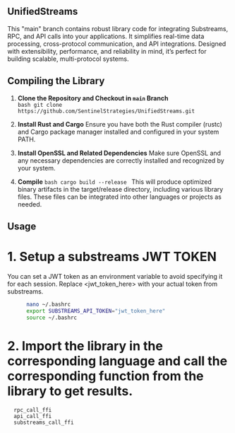 ## UnifiedStreams
This "main" branch contains robust library code for integrating Substreams, RPC, and API calls into your applications. It simplifies real-time data processing, cross-protocol communication, and API integrations. Designed with extensibility, performance, and reliability in mind, it’s perfect for building scalable, multi-protocol systems.

## Compiling the Library

1. **Clone the Repository and Checkout in `main` Branch**  
   ```bash git clone https://github.com/SentinelStrategies/UnifiedStreams.git ```
   
3. **Install Rust and Cargo**
Ensure you have both the Rust compiler (rustc) and Cargo package manager installed and configured in your system PATH.

4. **Install OpenSSL and Related Dependencies**
Make sure OpenSSL and any necessary dependencies are correctly installed and recognized by your system.

5. **Compile**
```bash cargo build --release ```
This will produce optimized binary artifacts in the target/release directory, including various library files. These files can be integrated into other languages or projects as needed.

## Usage

# 1. Setup a substreams JWT TOKEN
You can set a JWT token as an environment variable to avoid specifying it for each session. Replace <jwt_token_here> with your actual token from substreams.

```bash
      nano ~/.bashrc
      export SUBSTREAMS_API_TOKEN="jwt_token_here"
      source ~/.bashrc
```

# 2. Import the library in the corresponding language and call the corresponding function from the library to get results.
      rpc_call_ffi
      api_call_ffi
      substreams_call_ffi
